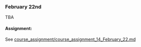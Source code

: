 ### February 22nd

TBA

#### Assignment:

See [course_assignment/course_assignment_14_February_22.md](https://github.com/natenolting/BUAD-3283-E-Commerce-Web-Development/blob/spring2018/course_assignment/course_assignment_14_February_22.md)
